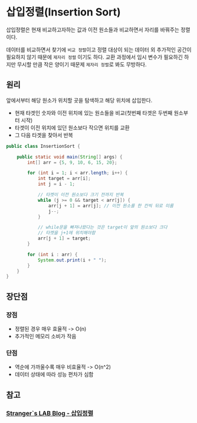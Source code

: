 # 삽입정렬(Insertion Sort)

삽입정렬은 현재 비교하고자하는 값과 이전 원소들과 비교하면서 자리를 바꿔주는 정렬이다.

데이터를 비교하면서 찾기에 `비교 정렬`이고 정렬 대상이 되는 데이터 외 추가적인 공간이 필요하지 않기 때문에 `제자리 정렬` 이기도 하다. 교환 과정에서 임시 변수가 필요하긴 하지만 무시할 만큼 작은 양이기 때문제 `제자리 정렬`로 봐도 무방하다.

## 원리
앞에서부터 해당 원소가 위치할 곳을 탐색하고 해당 위치에 삽입한다.
- 현재 타겟인 숫자와 이전 위치에 있는 원소들을 비교(첫번째 타겟은 두번째 원소부터 시작)
- 타겟이 이전 위치에 있던 원소보다 작으면 위치를 교환
- 그 다음 타겟을 찾아서 반복

~~~java
public class InsertionSort {

    public static void main(String[] args) {
        int[] arr = {5, 9, 10, 6, 15, 20};

        for (int i = 1; i < arr.length; i++) {
            int target = arr[i];
            int j = i - 1;

            // 타켓이 이전 원소보다 크기 전까지 반복
            while (j >= 0 && target < arr[j]) {
                arr[j + 1] = arr[j]; // 이전 원소를 한 칸씩 뒤로 미룸
                j--;
            }

            // while문을 빠져나왔다는 것은 target이 앞의 원소보다 크다
            // 타켓을 j+1에 위치해야함
            arr[j + 1] = target;
        }

        for (int i : arr) {
            System.out.print(i + " ");
        }
    }
}
~~~

## 장단점
### 장점
- 정렬된 경우 매우 효율적 -> O(n)
- 추가적인 메모리 소비가 작음

### 단점
- 역순에 가까울수록 매우 비효율적 -> O(n^2)
- 데이터 상태에 따라 성능 편차가 심함

## 참고
### [Stranger`s LAB Blog - 삽입정렬](https://st-lab.tistory.com/179)
